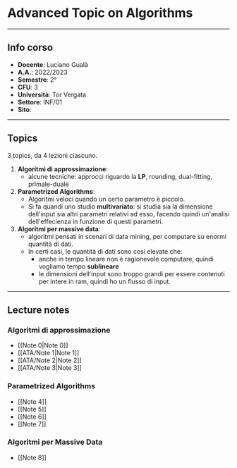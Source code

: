# Advanced Topic on Algorithms
--------------------------
## Info corso
- **Docente**: Luciano Gualà
- **A.A.**: 2022/2023
- **Semestre**: 2°
- **CFU**: 3
- **Università**: Tor Vergata
- **Settore**: INF/01
- **Sito**:

-----
## Topics
3 topics, da 4 lezioni ciascuno.

1. **Algoritmi di approssimazione**:
	- alcune tecniche: approcci riguardo la **LP**, rounding, dual-fitting, primale-duale
2. **Parametrized Algorithms**:
	- Algoritmi veloci quando un certo parametro è piccolo.
	- Si fa quandi uno studio **multivariato**: si studia sia la dimensione dell'input sia altri parametri relativi ad esso, facendo quindi un'analisi dell'effecienza in funzione di questi parametri.
3. **Algoritmi per massive data**:
	- algoritmi pensati in scenari di data mining, per computare su enormi quantità di dati.
	- In certi casi, le quantità di dati sono così elevate che:
		- anche in tempo lineare non è ragionevole computare, quindi vogliamo tempo **sublineare**
		- le dimensioni dell'input sono troppo grandi per essere contenuti per intere in ram, quindi ho un flusso di input.

---------------------
## Lecture notes

### Algoritmi di approssimazione
- [[Note 0|Note 0]]
- [[ATA/Note 1|Note 1]]
- [[ATA/Note 2|Note 2]]
- [[ATA/Note 3|Note 3]]

### Parametrized Algorithms
- [[Note 4]]
- [[Note 5]]
- [[Note 6]]
- [[Note 7]]

### Algoritmi per Massive Data
- [[Note 8]]
